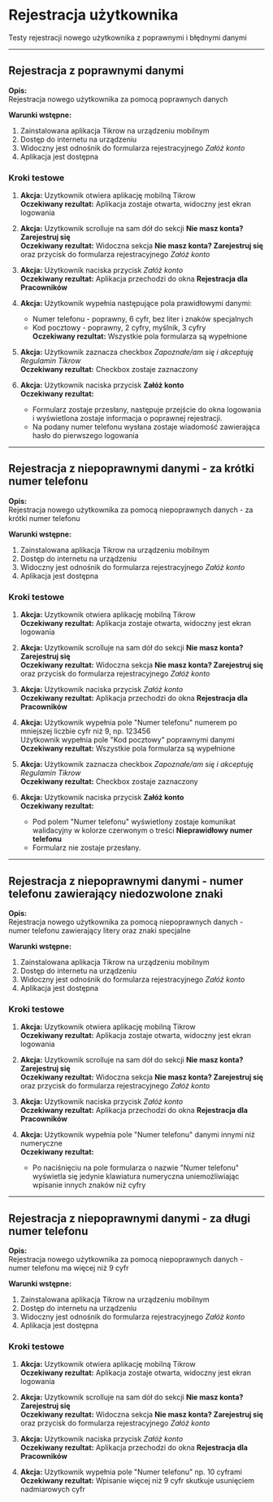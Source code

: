 # Rejestracja użytkownika

Testy rejestracji nowego użytkownika z poprawnymi i błędnymi danymi

---

## Rejestracja z poprawnymi danymi

**Opis:**  
Rejestracja nowego użytkownika za pomocą poprawnych danych

**Warunki wstępne:**

1. Zainstalowana aplikacja Tikrow na urządzeniu mobilnym
2. Dostęp do internetu na urządzeniu
3. Widoczny jest odnośnik do formularza rejestracyjnego _Załóż konto_
4. Aplikacja jest dostępna

### Kroki testowe

1. **Akcja:** Uzytkownik otwiera aplikację mobilną Tikrow  
   **Oczekiwany rezultat:** Aplikacja zostaje otwarta, widoczny jest ekran logowania

2. **Akcja:** Uzytkownik scrolluje na sam dół do sekcji **Nie masz konta? Zarejestruj się**  
   **Oczekiwany rezultat:** Widoczna sekcja **Nie masz konta? Zarejestruj się** oraz przycisk do formularza rejestracyjnego _Załóż konto_

3. **Akcja:** Użytkownik naciska przycisk _Załóż konto_  
   **Oczekiwany rezultat:** Aplikacja przechodzi do okna **Rejestracja dla Pracowników**

4. **Akcja:** Użytkownik wypełnia następujące pola prawidłowymi danymi:

   - Numer telefonu - poprawny, 6 cyfr, bez liter i znaków specjalnych
   - Kod pocztowy - poprawny, 2 cyfry, myślnik, 3 cyfry  
     **Oczekiwany rezultat:** Wszystkie pola formularza są wypełnione

5. **Akcja:** Użytkownik zaznacza checkbox _Zapoznałe/am się i akceptuję Regulamin Tikrow_  
   **Oczekiwany rezultat:** Checkbox zostaje zaznaczony

6. **Akcja:** Użytkownik naciska przycisk **Załóż konto**  
   **Oczekiwany rezultat:**
   - Formularz zostaje przesłany, następuje przejście do okna logowania i wyświetlona zostaje informacja o poprawnej rejestracji.
   - Na podany numer telefonu wysłana zostaje wiadomość zawierająca hasło do pierwszego logowania

---

## Rejestracja z niepoprawnymi danymi - za krótki numer telefonu

**Opis:**  
Rejestracja nowego użytkownika za pomocą niepoprawnych danych - za krótki numer telefonu

**Warunki wstępne:**

1. Zainstalowana aplikacja Tikrow na urządzeniu mobilnym
2. Dostęp do internetu na urządzeniu
3. Widoczny jest odnośnik do formularza rejestracyjnego _Załóż konto_
4. Aplikacja jest dostępna

### Kroki testowe

1. **Akcja:** Uzytkownik otwiera aplikację mobilną Tikrow  
   **Oczekiwany rezultat:** Aplikacja zostaje otwarta, widoczny jest ekran logowania

2. **Akcja:** Uzytkownik scrolluje na sam dół do sekcji **Nie masz konta? Zarejestruj się**  
   **Oczekiwany rezultat:** Widoczna sekcja **Nie masz konta? Zarejestruj się** oraz przycisk do formularza rejestracyjnego _Załóż konto_

3. **Akcja:** Użytkownik naciska przycisk _Załóż konto_  
   **Oczekiwany rezultat:** Aplikacja przechodzi do okna **Rejestracja dla Pracowników**

4. **Akcja:** Użytkownik wypełnia pole "Numer telefonu" numerem po mniejszej liczbie cyfr niż 9, np. 123456  
   Użytkownik wypełnia pole "Kod pocztowy" poprawnymi danymi  
   **Oczekiwany rezultat:** Wszystkie pola formularza są wypełnione

5. **Akcja:** Użytkownik zaznacza checkbox _Zapoznałe/am się i akceptuję Regulamin Tikrow_  
   **Oczekiwany rezultat:** Checkbox zostaje zaznaczony

6. **Akcja:** Użytkownik naciska przycisk **Załóż konto**  
   **Oczekiwany rezultat:**
   - Pod polem "Numer telefonu" wyświetlony zostaje komunikat walidacyjny w kolorze czerwonym o treści **Nieprawidłowy numer telefonu**
   - Formularz nie zostaje przesłany.

---

## Rejestracja z niepoprawnymi danymi - numer telefonu zawierający niedozwolone znaki

**Opis:**  
Rejestracja nowego użytkownika za pomocą niepoprawnych danych - numer telefonu zawierający litery oraz znaki specjalne

**Warunki wstępne:**

1. Zainstalowana aplikacja Tikrow na urządzeniu mobilnym
2. Dostęp do internetu na urządzeniu
3. Widoczny jest odnośnik do formularza rejestracyjnego _Załóż konto_
4. Aplikacja jest dostępna

### Kroki testowe

1. **Akcja:** Uzytkownik otwiera aplikację mobilną Tikrow  
   **Oczekiwany rezultat:** Aplikacja zostaje otwarta, widoczny jest ekran logowania

2. **Akcja:** Uzytkownik scrolluje na sam dół do sekcji **Nie masz konta? Zarejestruj się**  
   **Oczekiwany rezultat:** Widoczna sekcja **Nie masz konta? Zarejestruj się** oraz przycisk do formularza rejestracyjnego _Załóż konto_

3. **Akcja:** Użytkownik naciska przycisk _Załóż konto_  
   **Oczekiwany rezultat:** Aplikacja przechodzi do okna **Rejestracja dla Pracowników**

4. **Akcja:** Użytkownik wypełnia pole "Numer telefonu" danymi innymi niż numeryczne  
   **Oczekiwany rezultat:**
   - Po naciśnięciu na pole formularza o nazwie "Numer telefonu" wyświetla się jedynie klawiatura numeryczna uniemożliwiając wpisanie innych znaków niż cyfry

---

## Rejestracja z niepoprawnymi danymi - za długi numer telefonu

**Opis:**  
Rejestracja nowego użytkownika za pomocą niepoprawnych danych - numer telefonu ma więcej niż 9 cyfr

**Warunki wstępne:**

1. Zainstalowana aplikacja Tikrow na urządzeniu mobilnym
2. Dostęp do internetu na urządzeniu
3. Widoczny jest odnośnik do formularza rejestracyjnego _Załóż konto_
4. Aplikacja jest dostępna

### Kroki testowe

1. **Akcja:** Uzytkownik otwiera aplikację mobilną Tikrow  
   **Oczekiwany rezultat:** Aplikacja zostaje otwarta, widoczny jest ekran logowania

2. **Akcja:** Uzytkownik scrolluje na sam dół do sekcji **Nie masz konta? Zarejestruj się**  
   **Oczekiwany rezultat:** Widoczna sekcja **Nie masz konta? Zarejestruj się** oraz przycisk do formularza rejestracyjnego _Załóż konto_

3. **Akcja:** Użytkownik naciska przycisk _Załóż konto_  
   **Oczekiwany rezultat:** Aplikacja przechodzi do okna **Rejestracja dla Pracowników**

4. **Akcja:** Użytkownik wypełnia pole "Numer telefonu" np. 10 cyframi  
   **Oczekiwany rezultat:** Wpisanie więcej niż 9 cyfr skutkuje usunięciem nadmiarowych cyfr
